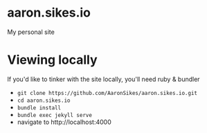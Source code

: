 # aaron.sikes.io
My personal site

# Viewing locally
If you'd like to tinker with the site locally, you'll need ruby & bundler
- `git clone https://github.com/AaronSikes/aaron.sikes.io.git`
- `cd aaron.sikes.io`
- `bundle install`
- `bundle exec jekyll serve`
- navigate to http://localhost:4000
